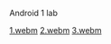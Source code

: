 Android 1 lab

[1.webm](https://github.com/user-attachments/assets/480bf29d-5b74-465d-831e-b73a6db7b326)
[2.webm](https://github.com/user-attachments/assets/b3b1a5d2-f7c5-423d-a7e4-b1a037079980)
[3.webm](https://github.com/user-attachments/assets/b5ce4550-405c-4b94-8dfc-514d83f33d41)
